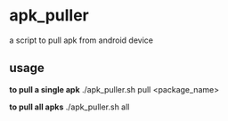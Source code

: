 # apk_puller

a script to pull apk from android device

## usage

**to pull a single apk**
./apk_puller.sh pull <package_name>

**to pull all apks**
./apk_puller.sh all